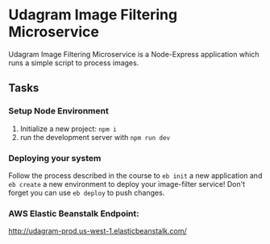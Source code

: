 # Udagram Image Filtering Microservice

Udagram Image Filtering Microservice is a Node-Express application which runs a simple script to process images.

## Tasks

### Setup Node Environment

1. Initialize a new project: `npm i`
2. run the development server with `npm run dev`


### Deploying your system

Follow the process described in the course to `eb init` a new application and `eb create` a new environment to deploy your image-filter service! Don't forget you can use `eb deploy` to push changes.

### AWS Elastic Beanstalk Endpoint:
http://udagram-prod.us-west-1.elasticbeanstalk.com/
